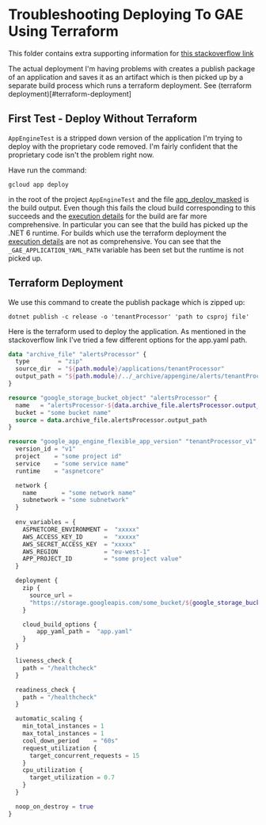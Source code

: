 # Troubleshooting Deploying To GAE Using Terraform

This folder contains extra supporting information for
[this stackoverflow link](https://stackoverflow.com/questions/76755150/why-does-a-terraform-deployment-of-a-gae-net-service-fail-despite-specifying-th)

The actual deployment I'm having problems with creates a publish package
of an application and saves it as an artifact which is then picked up by 
a separate build process which runs a terraform deployment. See (terraform
deployment)[#terraform-deployment]

## First Test - Deploy Without Terraform

`AppEngineTest` is a stripped down version of the application I'm trying to
deploy with the proprietary code removed. I'm fairly confident that the
proprietary code isn't the problem right now.

Have run the command:

```
gcloud app deploy
```

in the root of the project `AppEngineTest` and the file
[app_deploy_masked](./app_deploy_masked.log) is the build output. Even though
this fails the cloud build corresponding to this succeeds and the [execution details](./exec_details_1.txt) 
for the build are far more comprehensive. In particular you can see
that the build has picked up the .NET 6 runtime. For builds which use the
terraform deployment the [execution details](./exec_details_2.txt) are not as comprehensive. You can 
see that the `_GAE_APPLICATION_YAML_PATH` variable has been set but the runtime
is not picked up.

## Terraform Deployment

We use this command to create the publish package which is zipped up:

```
dotnet publish -c release -o 'tenantProcessor' 'path to csproj file'
```

Here is the terraform used to deploy the application. As mentioned in the
stackoverflow link I've tried a few different options for the app.yaml path.

```terraform
data "archive_file" "alertsProcessor" {
  type        = "zip"
  source_dir  = "${path.module}/applications/tenantProcessor"
  output_path = "${path.module}/../_archive/appengine/alerts/tenantProcessor.zip"
}

resource "google_storage_bucket_object" "alertsProcessor" {
  name   = "alertsProcessor-${data.archive_file.alertsProcessor.output_sha}.zip"
  bucket = "some bucket name"
  source = data.archive_file.alertsProcessor.output_path
}

resource "google_app_engine_flexible_app_version" "tenantProcessor_v1" {
  version_id = "v1"
  project    = "some project id"
  service    = "some service name"
  runtime    = "aspnetcore"

  network {
    name       = "some network name"
    subnetwork = "some subnetwork"
  }
  
  env_variables = {
    ASPNETCORE_ENVIRONMENT =  "xxxxx" 
    AWS_ACCESS_KEY_ID      =  "xxxxx"
    AWS_SECRET_ACCESS_KEY  = "xxxxx" 
    AWS_REGION             = "eu-west-1"
    APP_PROJECT_ID         = "some project value"
  }

  deployment {
    zip {
      source_url =
      "https://storage.googleapis.com/some_bucket/${google_storage_bucket_object.alertsProcessor.name}"
    }

    cloud_build_options {
        app_yaml_path =  "app.yaml"
    }
  }

  liveness_check {
    path = "/healthcheck"
  }

  readiness_check {
    path = "/healthcheck"
  }

  automatic_scaling {
    min_total_instances = 1
    max_total_instances = 1
    cool_down_period    = "60s"
    request_utilization {
      target_concurrent_requests = 15
    }
    cpu_utilization {
      target_utilization = 0.7
    }
  }

  noop_on_destroy = true
}
```
